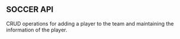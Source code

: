## SOCCER API

CRUD operations for adding a player to the team and maintaining the information of the player.